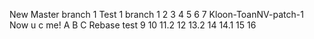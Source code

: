 New
Master branch 1
Test 1 branch
1
2
3
4
5
6
7
Kloon-ToanNV-patch-1
Now u c me!
A
B
C
Rebase test
9
10
11.2
12
13.2
14
14.1
15
16
